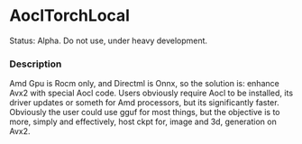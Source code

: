 # AoclTorchLocal
Status: Alpha. Do not use, under heavy development.

### Description
Amd Gpu is Rocm only, and Directml is Onnx, so the solution is: enhance Avx2 with special Aocl code. Users obviously require Aocl to be installed, its driver updates or someth for Amd processors, but its significantly faster. Obviously the user could use gguf for most things, but the objective is to more, simply and effectively, host ckpt for, image and 3d, generation on Avx2.
